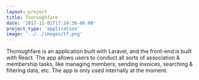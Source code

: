 ```yaml
---
layout: project
title: Thoroughfare
date: '2017-11-01T17:24:36-06:00'
project_type: 'application'
image: '../../images/tf.png'
---
```


Thoroughfare is an application built with Laravel, and the front-end is built with React. The app allows users to conduct all sorts of association & membership tasks, like managing members, sending invoices, searching & filtering data, etc. The app is only used internally at the moment.

